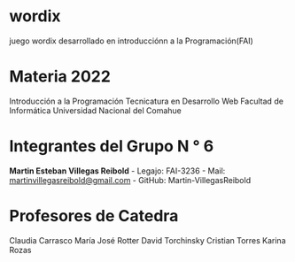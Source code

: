 # wordix
juego wordix desarrollado en introducciónn a la Programación(FAI)

# Materia 2022

Introducción a la Programación
Tecnicatura en Desarrollo Web
Facultad de Informática
Universidad Nacional del Comahue

# Integrantes del Grupo N ° 6

**Martin Esteban Villegas Reibold** - Legajo: FAI-3236 - Mail: martinvillegasreibold@gmail.com - GitHub: Martin-VillegasReibold

# Profesores de Catedra

Claudia Carrasco
María José Rotter
David Torchinsky
Cristian Torres
Karina Rozas